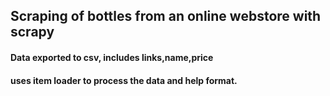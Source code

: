 ## Scraping of bottles from an online webstore with scrapy
#### Data exported to csv, includes links,name,price
#### uses item loader to process the data and help format.
